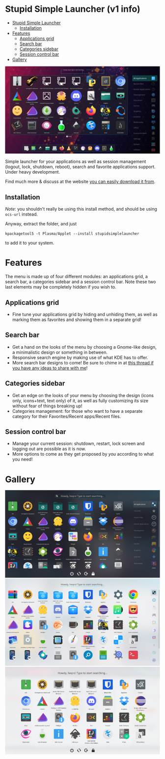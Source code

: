 # Stupid Simple Launcher (v1 info)

- [Stupid Simple Launcher](#stupid-simple-launcher)
  * [Installation](#installation)
- [Features](#features)
  * [Applications grid](#applications-grid)
  * [Search bar](#search-bar)
  * [Categories sidebar](#categories-sidebar)
  * [Session control bar](#session-control-bar)
- [Gallery](#gallery)

![alt text](./v1/previews/AllApplicationsBackground.png)

Simple launcher for your applications as well as session management (logout, lock, shutdown, reboot), search and favorite applications support. Under heavy development.

Find much more & discuss at the website [you can easily download it from](https://store.kde.org/p/1584342).

## Installation

*Note*: you shouldn't really be using this install method, and should be using `ocs-url` instead.

Anyway, extract the folder, and just

`kpackagetool5 -t Plasma/Applet --install stupidsimplelauncher`

to add it to your system.

# Features

The menu is made up of four different modules: an applications grid, a search bar, a categories sidebar and a session control bar. Note these two last elements may be completely hidden if you wish to.

## Applications grid

* Fine tune your applications grid by hiding and unhiding them, as well as marking them as favorites and showing them in a separate grid!

## Search bar

* Get a hand on the looks of the menu by choosing a Gnome-like design, a minimalistic design or something in between.
* Responsive search engine by making use of what KDE has to offer.
* More search bar designs to come! Be sure to chime in at [this thread if you have any ideas to share with me](https://github.com/heqro/stupid-simple-launcher/issues/3)!

## Categories sidebar

* Get an edge on the looks of your menu by choosing the design (icons only, icons+text, text only) of it, as well as fully customizing its size without fear of things breaking up!
* Categories management: for those who want to have a separate category for their Favorites/Recent apps/Recent files.

## Session control bar

* Manage your current session: shutdown, restart, lock screen and logging out are possible as it is now.
* More options to come as they get proposed by *you* according to what you need!

# Gallery

![alt text](./v1/previews/DarkAllCategoriesRight.png)
![alt text](./v1/previews/LightAllCategoriesRight.png)
![alt text](./v1/previews/NoCategoriesSidebar.png)
